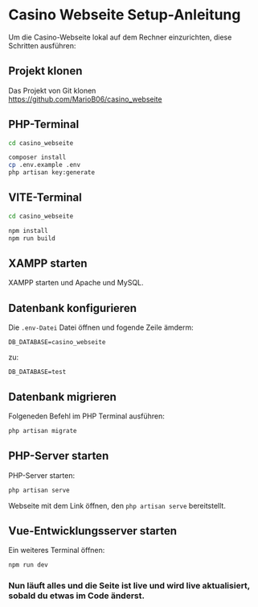 # Casino Webseite Setup-Anleitung

Um die Casino-Webseite lokal auf dem Rechner einzurichten, diese Schritten ausführen:

## Projekt klonen

Das Projekt von Git klonen </br>
<https://github.com/MarioB06/casino_webseite>

## PHP-Terminal

```bash
cd casino_webseite
```

```bash
composer install
cp .env.example .env
php artisan key:generate
```

## VITE-Terminal

```bash
cd casino_webseite
```

```bash
npm install
npm run build
```

## XAMPP starten
XAMPP starten und Apache und MySQL.

## Datenbank konfigurieren
Die `.env-Datei` Datei öffnen und fogende Zeile ämderm:

<code>DB_DATABASE=casino_webseite</code>

zu:

<code>DB_DATABASE=test</code>

## Datenbank migrieren
Folgeneden Befehl im PHP Terminal ausführen:

```bash
php artisan migrate
```

## PHP-Server starten
PHP-Server starten:

```bash
php artisan serve
```

Webseite mit dem Link öffnen, den `php artisan serve` bereitstellt.

## Vue-Entwicklungsserver starten
Ein weiteres Terminal öffnen:
```bash
npm run dev
```


### Nun läuft alles und die Seite ist live und wird live aktualisiert, sobald du etwas im Code änderst.
